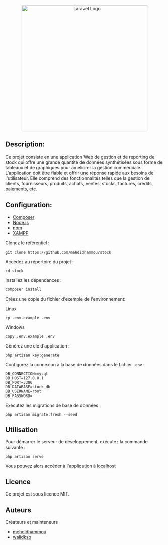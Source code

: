 <p align="center">
    <a href="https://laravel.com" target="_blank">
        <img src="https://raw.githubusercontent.com/laravel/art/master/logo-lockup/5%20SVG/2%20CMYK/1%20Full%20Color/laravel-logolockup-cmyk-red.svg" width="400" alt="Laravel Logo">
    </a>
</p>

## Description:

Ce projet consiste en une application Web de gestion et de reporting de stock qui offre une grande quantité de données synthétisées sous forme de tableaux et de graphiques pour améliorer la gestion commerciale. L'application doit être fiable et offrir une réponse rapide aux besoins de l'utilisateur. Elle comprend des fonctionnalités telles que la gestion de clients, fournisseurs, produits, achats, ventes, stocks, factures, crédits, paiements, etc.

## Configuration:

-   [Composer](https://getcomposer.org/download/)
-   [Node.js](https://nodejs.org/en/download/)
-   [npm](https://www.npmjs.com/get-npm)
-   [XAMPP](https://www.apachefriends.org/download.html)

Clonez le référentiel :

```
git clone https://github.com/mehdidhammou/stock
```

Accédez au répertoire du projet :

```
cd stock
```

Installez les dépendances :

```
composer install
```

Créez une copie du fichier d'exemple de l'environnement:

Linux

```
cp .env.example .env
```

Windows

```
copy .env.example .env
```

Générez une clé d'application :

```
php artisan key:generate
```

Configurez la connexion à la base de données dans le fichier `.env` :

```
DB_CONNECTION=mysql
DB_HOST=127.0.0.1
DB_PORT=3306
DB_DATABASE=stock_db
DB_USERNAME=root
DB_PASSWORD=
```

Exécutez les migrations de base de données :

```
php artisan migrate:fresh --seed
```

## Utilisation

Pour démarrer le serveur de développement, exécutez la commande suivante :

```
php artisan serve
```

Vous pouvez alors accéder à l'application à [ localhost ](http://localhost:8000)

## Licence

Ce projet est sous licence MIT.

## Auteurs

Créateurs et mainteneurs

-   [mehdidhammou](https://github.com/mehdidhammou)
-   [walidksb](https://github.com/walidksb)
